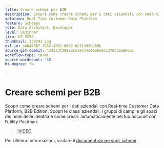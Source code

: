 ```yaml
---
title: Creare schemi per B2B
description: Scopri come creare schemi per i dati aziendali con Real-time Customer Data Platform, B2B Edition.
solution: Real-Time Customer Data Platform
feature: Schemas
role: Data Architect, Developer
level: Beginner
jira: KT-9258
thumbnail: 338241.jpg
exl-id: bbb47887-f982-4831-8002-6d1fa539a39b
source-git-commit: 42427df298e2c5ae734ce050e935378db51e66a1
workflow-type: tm+mt
source-wordcount: '80'
ht-degree: 7%

---
```


# Creare schemi per B2B

Scopri come creare schemi per i dati aziendali con Real-time Customer Data Platform, B2B Edition. Scopri le classi aziendali, i gruppi di campi e gli spazi dei nomi delle identità e come crearli automaticamente nel tuo account con l’utility Postman.

>[!VIDEO](https://video.tv.adobe.com/v/338241?quality=12&learn=on)

Per ulteriori informazioni, visitare il [documentazione sugli schemi](https://experienceleague.adobe.com/docs/experience-platform/xdm/home.html?lang=it).
